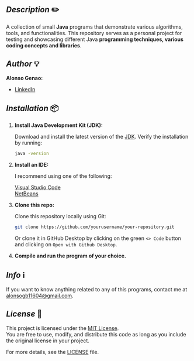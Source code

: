 ## _Description_ ✏️
A collection of small **Java** programs that demonstrate various algorithms, tools, and functionalities. This repository serves as a personal project for testing and showcasing different Java **programming techniques, various coding concepts and libraries**.

## _Author_ 💡
**Alonso Genao:**

* [LinkedIn](https://www.linkedin.com/in/alonsogb11/)

## _Installation_ 📦
1. **Install Java Development Kit (JDK):**

   Download and install the latest version of the [JDK](https://www.oracle.com/java/technologies/javase-downloads.html). Verify the installation by running:
   
   ```bash
   java -version

2. **Install an IDE:**

   I recommend using one of the following:

   [Visual Studio Code](https://code.visualstudio.com/)  
   [NetBeans](https://netbeans.apache.org/front/main/index.html)

3. **Clone this repo:**

   Clone this repository locally using Git:

   ```bash
   git clone https://github.com/yourusername/your-repository.git
   ```
   
   Or clone it in GitHub Desktop by clicking on the green `<> Code` button and clicking on `Open with Github Desktop`.
   
4. **Compile and run the program of your choice.**

## _Info_ ℹ️
If you want to know anything related to any of this programs, contact me at alonsogb11604@gmail.com.

## _License_ 📄
This project is licensed under the [MIT License](LICENSE).  
You are free to use, modify, and distribute this code as long as you include the original license in your project.

For more details, see the [LICENSE](LICENSE) file.

